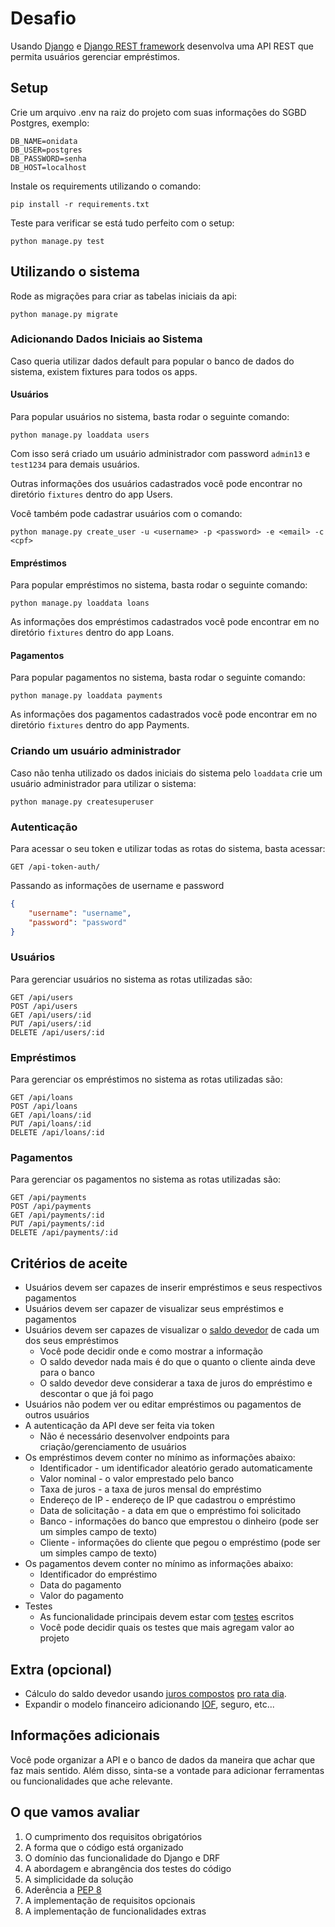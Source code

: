 # Desafio

Usando [Django](https://www.djangoproject.com/) e [Django REST framework](https://www.django-rest-framework.org/) desenvolva uma API REST que permita usuários gerenciar empréstimos.

## Setup

Crie um arquivo .env na raiz do projeto com suas informações do SGBD Postgres, exemplo:

```dotenv
DB_NAME=onidata
DB_USER=postgres
DB_PASSWORD=senha
DB_HOST=localhost
```

Instale os requirements utilizando o comando:

```shell script
pip install -r requirements.txt
```

Teste para verificar se está tudo perfeito com o setup:

```shell script
python manage.py test
```

## Utilizando o sistema

Rode as migrações para criar as tabelas iniciais da api:

```shell script
python manage.py migrate
```

### Adicionando Dados Iniciais ao Sistema

Caso queria utilizar dados default para popular o banco de dados do sistema, existem fixtures para todos os apps.

#### Usuários

Para popular usuários no sistema, basta rodar o seguinte comando:

```shell script
python manage.py loaddata users
```

Com isso será criado um usuário administrador com password ```admin13``` e ```test1234``` para demais usuários.

Outras informações dos usuários cadastrados você pode encontrar no diretório ```fixtures``` dentro do app Users.

Você também pode cadastrar usuários com o comando:

```python manage.py create_user -u <username> -p <password> -e <email> -c <cpf>```

#### Empréstimos

Para popular empréstimos no sistema, basta rodar o seguinte comando:

```shell script
python manage.py loaddata loans
```

As informações dos empréstimos cadastrados você pode encontrar em no diretório ```fixtures``` dentro do app Loans.

#### Pagamentos

Para popular pagamentos no sistema, basta rodar o seguinte comando:

```shell script
python manage.py loaddata payments
```

As informações dos pagamentos cadastrados você pode encontrar em no diretório ```fixtures``` dentro do app Payments.

### Criando um usuário administrador

Caso não tenha utilizado os dados iniciais do sistema pelo ```loaddata``` crie um usuário administrador para utilizar o sistema:

```shell script
python manage.py createsuperuser
```

### Autenticação

Para acessar o seu token e utilizar todas as rotas do sistema, basta acessar:

```
GET /api-token-auth/
```

Passando as informações de username e password

```json
{
    "username": "username",
    "password": "password"
}
```

### Usuários

Para gerenciar usuários no sistema as rotas utilizadas são:

```
GET /api/users
POST /api/users
GET /api/users/:id
PUT /api/users/:id
DELETE /api/users/:id
```

### Empréstimos

Para gerenciar os empréstimos no sistema as rotas utilizadas são:

```
GET /api/loans
POST /api/loans
GET /api/loans/:id
PUT /api/loans/:id
DELETE /api/loans/:id
```

### Pagamentos

Para gerenciar os pagamentos no sistema as rotas utilizadas são:

```
GET /api/payments
POST /api/payments
GET /api/payments/:id
PUT /api/payments/:id
DELETE /api/payments/:id
```

## Critérios de aceite
* Usuários devem ser capazes de inserir empréstimos e seus respectivos pagamentos
* Usuários devem ser capazer de visualizar seus empréstimos e pagamentos
* Usuários devem ser capazes de visualizar o [saldo devedor](https://duckduckgo.com/?q=saldo+devedor) de cada um dos seus empréstimos
    * Você pode decidir onde e como mostrar a informação
    * O saldo devedor nada mais é do que o quanto o cliente ainda deve para o banco
    * O saldo devedor deve considerar a taxa de juros do empréstimo e descontar o que já foi pago
* Usuários não podem ver ou editar empréstimos ou pagamentos de outros usuários
* A autenticação da API deve ser feita via token
    * Não é necessário desenvolver endpoints para criação/gerenciamento de usuários
* Os empréstimos devem conter no mínimo as informações abaixo:
    * Identificador - um identificador aleatório gerado automaticamente
    * Valor nominal - o valor emprestado pelo banco
    * Taxa de juros - a taxa de juros mensal do empréstimo
    * Endereço de IP - endereço de IP que cadastrou o empréstimo
    * Data de solicitação - a data em que o empréstimo foi solicitado
    * Banco - informações do banco que emprestou o dinheiro (pode ser um simples campo de texto)
    * Cliente - informações do cliente que pegou o empréstimo (pode ser um simples campo de texto)
* Os pagamentos devem conter no mínimo as informações abaixo:
    * Identificador do empréstimo
    * Data do pagamento
    * Valor do pagamento
* Testes
    * As funcionalidade principais devem estar com [testes](https://docs.djangoproject.com/en/3.1/topics/testing/) escritos
    * Você pode decidir quais os testes que mais agregam valor ao projeto

## Extra (opcional)
* Cálculo do saldo devedor usando [juros compostos](https://duckduckgo.com/?q=juros+compostos) [pro rata dia](https://duckduckgo.com/?q=pro+rata+dia).
* Expandir o modelo financeiro adicionando [IOF](https://duckduckgo.com/?q=imposto+sobre+operações+financeiras+operação+de+crédito), seguro, etc...

## Informações adicionais
Você pode organizar a API e o banco de dados da maneira que achar que faz mais sentido. Além disso, sinta-se a vontade para adicionar ferramentas ou funcionalidades que ache relevante.

## O que vamos avaliar
1. O cumprimento dos requisitos obrigatórios
2. A forma que o código está organizado
3. O domínio das funcionalidade do Django e DRF
4. A abordagem e abrangência dos testes do código
5. A simplicidade da solução
6. Aderência a [PEP 8](https://duckduckgo.com/?q=pep8)
7. A implementação de requisitos opcionais
8. A implementação de funcionalidades extras
